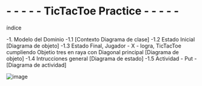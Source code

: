 # - - - - - TicTacToe Practice - - - - -

índice

-1. Modelo del Dominio
 -1.1 [Contexto Diagrama de clase]
 -1.2 Estado Inicial [Diagrama de objeto]
 -1.3 Estado Final, Jugador - X - logra, TicTacToe cumpliendo Objetio tres en raya con Diagonal principal [Diagrama de objeto]
 -1.4 Intrucciones general [Diagrama de estado]
 -1.5 Actividad - Put - [Diagrama de actividad]
  
![image](https://user-images.githubusercontent.com/46433173/195095346-6291dc39-854e-4c37-bb63-e34966bf3f4f.png)
